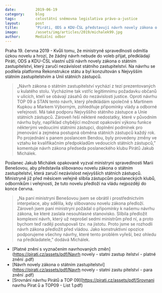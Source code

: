 ```yaml
---
date:         2019-06-19
category:     blog
tags:         celostátní sněmovna legislativa právo-a-justice
layout:       post
title:        "Piráti, ODS a KDU-ČSL představují návrh novely zákona o státním zastupitelství"
image:        /assets/img/articles/2019/michalek99.jpg
author:       Mediální odbor
---
```



Praha 19. června 2019 - Kvůli tomu, že ministryně spravedlnosti odmítla úzkou novelu a hrozí, že žádný návrh nebude do voleb přijat, předkládají Piráti, ODS a KDU-ČSL vlastní užší návrh novely zákona o státním zastupitelství, který zaručí nezávislost státního zastupitelství. Na návrhu se podílela platforma Rekonstrukce státu a byl konzultován s Nejvyšším státním zastupitelstvím a Unií státních zástupců. 

> „Návrh zákona o státním zastupitelství vychází z tezí prezentovaných u kulatého stolu. Vycházíme tak vstříc legitimnímu požadavku občanů v ulicích, kteří se obávají zásahů do nezávislosti justice. Oproti návrhu TOP 09 a STAN tento návrh, který předkládám společně s Martinem Kupkou a Markem Výborným, zohledňuje připomínky vlády a odborné veřejnosti. Má také podporu Nejvyššího státního zástupce a Unie státních zástupců. Zároveň řeší některé nedostatky, které v původním návrhu byly, například chybějící možnost opakování výkonu funkce některými vedoucími státními zástupci, doplnění podmínek pro jmenování a zejména postupná obměna státních zástupců každý rok. Po projednání s panem poslancem Bendou, byly provedeny změny ve vztahu ke kvalifikačním předpokladům vedoucích státních zástupců,” komentuje návrh zákona předseda poslaneckého klubu Pirátů Jakub Michálek.

Poslanec Jakub Michálek opakovaně vyzval ministryni spravedlnosti Marii Benešovou, aby představila slibovanou novelu zákona o státním zastupitelství, která zaručí nezávislost nejvyšších státních zástupců. Ministryně již před měsícem veřejně slíbila zástupcům poslaneckých klubů, odborníkům i veřejnosti, že tuto novelu předloží na vládu nejpozději do konce června. 

> „Na paní ministryni Benešovou jsem se obrátil i prostřednictvím interpelace, aby sdělila, kdy slibovanou novelu zákona předloží. Zároveň jsem paní ministryni požádal o připomínky k našemu návrhu zákona, ke které zaslala nesouhlasné stanovisko. Slíbila předložit komplexní návrh, který už neprošel sedmi ministrům před ní, a proto bychom teď raději postupovali tzv. na jistotu. Proto jsme se rozhodli návrh zákona předložit před vládou. Jako konstruktivní opozice podporujeme všechny návrhy, které tento problém vyřeší, bez ohledu na předkladatele,” dodává Michálek.



* [Platné znění s vyznačením navrhovaných změn](https://pirati.cz/assets/pdf/Navrh novely - statni zastup itelství - platné znění .pdf)
* [Návrh novely zákona o státním zastupitelství](https://pirati.cz/assets/pdf/Navrh novely - statni zastu pitelství - para znění .pdf)
* [Srovnání návrhu Pirátů a TOP 09](https://pirati.cz/assets/pdf/Srovnani navrhu Pirat ů a TOP09 - List 1.pdf)

